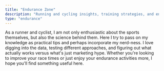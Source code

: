 ```yaml
---
title: "Endurance Zone"
description: "Running and cycling insights, training strategies, and endurance sports experiences."
type: "endurance"
---
```


As a runner and cyclist, I am not only enthusiastic about the sports themselves, but also the science behind them. Here I try to pass on my knowledge as practical tips and perhaps incorporate my nerd-ness. I love digging into the data, testing different approaches, and figuring out what actually works versus what's just marketing hype. Whether you're looking to improve your race times or just enjoy your endurance activities more, I hope you'll find something useful here.
